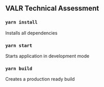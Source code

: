 ## VALR Technical Assessment

### `yarn install`

Installs all dependencies

### `yarn start`

Starts application in development mode

### `yarn build`

Creates a production ready build